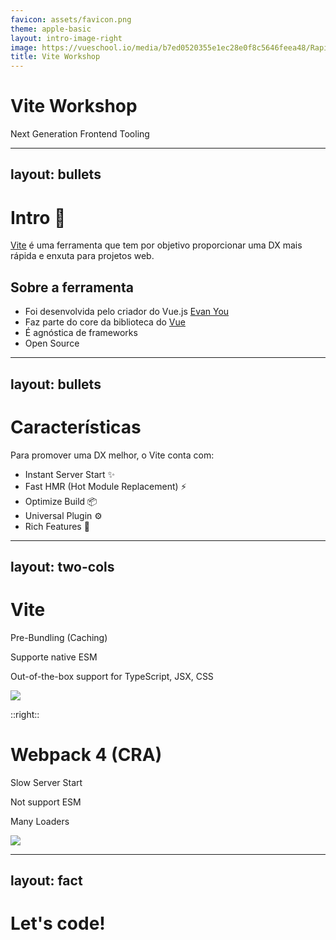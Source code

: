 ```yaml
---
favicon: assets/favicon.png
theme: apple-basic
layout: intro-image-right
image: https://vueschool.io/media/b7ed0520355e1ec28e0f8c5646feea48/Rapid-Development-with-Vite_transparent.png
title: Vite Workshop
---
```


# Vite Workshop
Next Generation Frontend Tooling

---
layout: bullets
---

# Intro 🚩

[Vite](https://vitejs.dev/) é uma ferramenta que tem por objetivo proporcionar uma DX mais rápida e enxuta para projetos web.

## Sobre a ferramenta

* Foi desenvolvida pelo criador do Vue.js [Evan You](https://evanyou.me/)
* Faz parte do core da biblioteca do [Vue](https://vuejs.org)
* É agnóstica de frameworks
* Open Source

---
layout: bullets
---

# Características

Para promover uma DX melhor, o Vite conta com:

* Instant Server Start ✨
* Fast HMR (Hot Module Replacement) ⚡
* Optimize Build 📦
* Universal Plugin ⚙
* Rich Features 🤩

---
layout: two-cols
---

# Vite

<p>
  <heroicons-solid:check-circle class="text-green-400" />
  Pre-Bundling (Caching)
</p>

<p>
  <heroicons-solid:check-circle class="text-green-400" />
  Supporte native ESM
</p>

<p>
  <heroicons-solid:check-circle class="text-green-400" />
  Out-of-the-box support for TypeScript, JSX, CSS
</p>

<img class="!h-[240px] rounded-xl" src="https://vitejs.dev/assets/esm.3070012d.png" />

::right::

# Webpack 4 (CRA)

<p>
  <heroicons-solid:x-circle class="text-red-400" />
  Slow Server Start
</p>

<p>
  <heroicons-solid:x-circle class="text-red-400" />
  Not support ESM
</p>

<p>
  <heroicons-solid:x-circle class="text-red-400" />
  Many Loaders
</p>

<img class="!h-[240px] rounded-xl" src="https://vitejs.dev/assets/bundler.37740380.png" />

---
layout: fact
---

<h1 class="font-extrabold text-transparent text-8xl bg-clip-text bg-gradient-to-r from-blue-600 to-pink-600">
  Let's code!
</h1>


